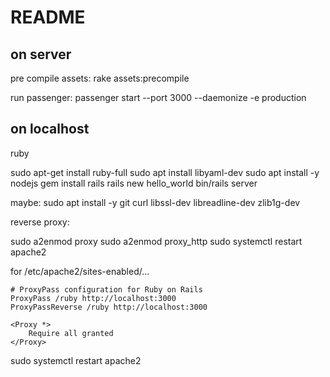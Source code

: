 # README


## on server
pre compile assets:
rake assets:precompile

run passenger:
passenger start --port 3000 --daemonize -e production


## on localhost

ruby

sudo apt-get install ruby-full
sudo apt install libyaml-dev
sudo apt install -y nodejs
gem install rails
rails new hello_world
bin/rails server


maybe:
 sudo apt install -y git curl libssl-dev libreadline-dev zlib1g-dev
 
 
 reverse proxy:
 
sudo a2enmod proxy
sudo a2enmod proxy_http
sudo systemctl restart apache2

for /etc/apache2/sites-enabled/...

    # ProxyPass configuration for Ruby on Rails
    ProxyPass /ruby http://localhost:3000
    ProxyPassReverse /ruby http://localhost:3000

    <Proxy *>
        Require all granted
    </Proxy>

sudo systemctl restart apache2
